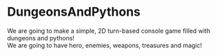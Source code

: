 # DungeonsAndPythons
We are going to make a simple, 2D turn-based console game filled with dungeons and pythons!  
We are going to have hero, enemies, weapons, treasures and magic!
